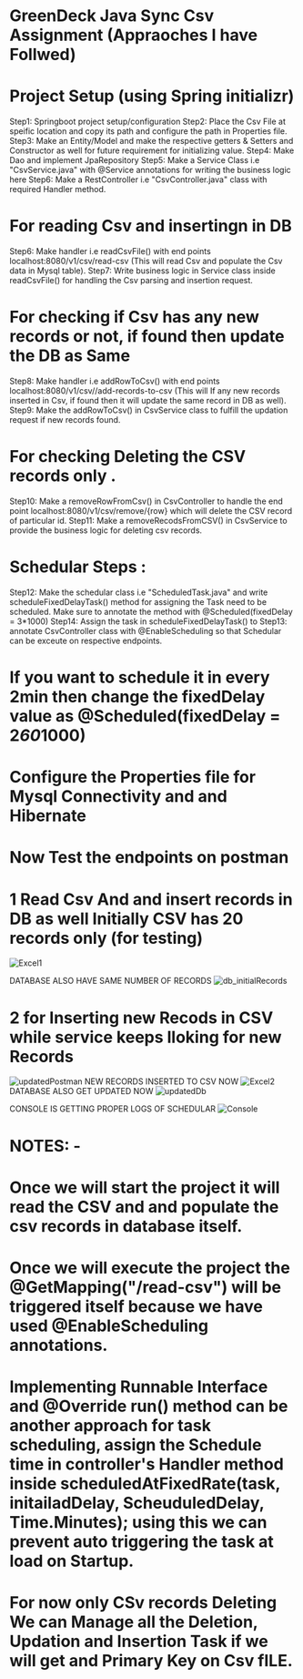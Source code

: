 # GreenDeck Java Sync Csv Assignment (Appraoches I have Follwed)
# Project Setup (using Spring initializr)
Step1: Springboot project setup/configuration
Step2: Place the Csv File at speific location and copy its path and configure the path in Properties file.
Step3: Make an Entity/Model and make the respective getters & Setters and Constructor as well for future requirement for initializing value.
Step4: Make Dao and implement JpaRepository
Step5: Make a  Service Class i.e "CsvService.java" with @Service annotations for writing the business logic here
Step6: Make a RestController i.e "CsvController.java" class with required Handler method.

# For reading Csv and insertingn in DB
Step6: Make handler i.e readCsvFile() with end points localhost:8080/v1/csv/read-csv (This will read Csv and populate the Csv data in Mysql table).
Step7: Write business logic in Service class inside readCsvFile() for handling the Csv parsing and insertion request.

# For checking if Csv has any new records or not, if found then update the DB as Same
Step8: Make handler i.e addRowToCsv() with end points localhost:8080/v1/csv//add-records-to-csv (This will If any new records inserted in Csv, if found then it will update the same record in DB as well).
Step9: Make the addRowToCsv() in CsvService class to fulfill the updation request if new records found.

# For checking Deleting the CSV records only .
Step10: Make a removeRowFromCsv() in CsvController to handle the end point  localhost:8080/v1/csv/remove/{row} which will delete the CSV record of particular id.
Step11: Make a removeRecodsFromCSV() in CsvService to provide the business logic for deleting csv records. 

# Schedular Steps :  
Step12:  Make the schedular class i.e "ScheduledTask.java" and write scheduleFixedDelayTask() method for assigning the Task need to be scheduled. Make sure to annotate            the method with @Scheduled(fixedDelay = 3*1000) 
Step14:  Assign the task in scheduleFixedDelayTask() to 
Step13:  annotate CsvController class with @EnableScheduling so that Schedular can be exceute on respective endpoints.
# If you want to schedule it in every 2min then change the fixedDelay value as @Scheduled(fixedDelay = 2*60*1000)


# Configure the Properties file for Mysql Connectivity and and Hibernate 

# Now Test the endpoints on postman
 # 1 Read Csv And and insert records in DB as well Initially CSV has 20 records only (for testing)

![Excel1](https://user-images.githubusercontent.com/44177120/171566126-341de9d2-7318-45d4-9049-385fe16a6f88.PNG)

 DATABASE ALSO HAVE SAME NUMBER OF RECORDS 
 ![db_initialRecords](https://user-images.githubusercontent.com/44177120/171567590-810dd7d4-bd0e-4d83-bb94-ac6633b2e7ff.PNG)

# 2 for Inserting new Recods in CSV while service keeps lloking for new Records

![updatedPostman](https://user-images.githubusercontent.com/44177120/171566427-b657bb5f-7e5d-44ee-bb84-29948ee8aa57.PNG)
   NEW RECORDS INSERTED TO CSV NOW 
![Excel2](https://user-images.githubusercontent.com/44177120/171566641-5c0d896b-b8ac-4bc0-a566-e65f11f01a4b.PNG)
DATABASE ALSO GET UPDATED NOW
![updatedDb](https://user-images.githubusercontent.com/44177120/171566929-4456f4c1-1577-490e-9132-795d62d04669.PNG)

CONSOLE IS GETTING PROPER LOGS OF SCHEDULAR
![Console](https://user-images.githubusercontent.com/44177120/171567084-07f52ce0-1243-494a-8054-ea522da2784b.PNG)

# NOTES: -
# Once we will start the project it will read the CSV and and populate the csv records in database itself.
# Once we will execute the project the @GetMapping("/read-csv") will be triggered itself because we have used @EnableScheduling annotations.
# Implementing Runnable Interface and @Override run() method can be another approach for task scheduling, assign the Schedule time in controller's Handler method         inside scheduledAtFixedRate(task, initailadDelay, ScheuduledDelay, Time.Minutes); using this we can prevent auto triggering the task at load on Startup.

# For now only CSv records Deleting We can Manage all the Deletion, Updation and Insertion Task if we will get and Primary Key on Csv fILE.
